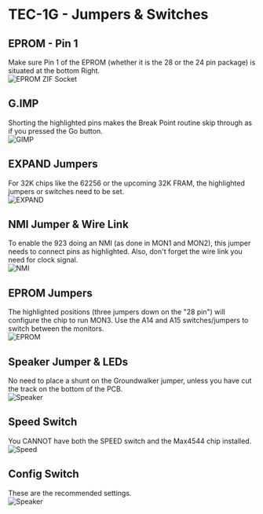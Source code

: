 # TEC-1G - Jumpers & Switches

## EPROM - Pin 1
Make sure Pin 1 of the EPROM (whether it is the 28 or the 24 pin package) is situated at the bottom Right.<br>
![EPROM ZIF Socket](images/EPROM_Pin1.jpg)<br>


## G.IMP
Shorting the highlighted pins makes the Break Point routine skip through as if you pressed the Go button.<br>
![GIMP](images/GIMP.jpg)<br>


## EXPAND Jumpers
For 32K chips like the 62256 or the upcoming 32K FRAM, the highlighted jumpers or switches need to be set.<br>
![EXPAND](images/Jumpers_EXPAND.jpg)<br>


## NMI Jumper & Wire Link
To enable the 923 doing an NMI (as done in MON1 and MON2), this jumper needs to connect pins as highlighted. Also, don't forget the wire link you need for clock signal.<br>
![NMI](images/Jumpers_NMI.jpg)<br>


## EPROM Jumpers
The highlighted positions (three jumpers down on the "28 pin") will configure the chip to run MON3. Use the A14 and A15 switches/jumpers to switch between the monitors.<br>
![EPROM](images/Jumpers_ROM.jpg)<br>


## Speaker Jumper & LEDs<br>
No need to place a shunt on the Groundwalker jumper, unless you have cut the track on the bottom of the PCB.<br>
![Speaker](images/Jumpers_SPKR.jpg)<br>


## Speed Switch
You CANNOT have both the SPEED switch and the Max4544 chip installed.<br>
![Speed](images/Switches_SPEED.jpg)<br>


## Config Switch
These are the recommended settings.<br>
![Speaker](images/Switches_CONFIG.jpg)<br>
